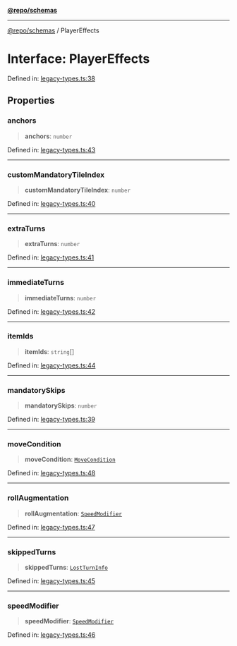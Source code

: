 [**@repo/schemas**](../README.md)

***

[@repo/schemas](../globals.md) / PlayerEffects

# Interface: PlayerEffects

Defined in: [legacy-types.ts:38](https://github.com/alexqguo/drinking-board-game-v3/blob/e685f3b5240058db25c494e5486105704e4feaf9/packages/schemas/src/legacy-types.ts#L38)

## Properties

### anchors

> **anchors**: `number`

Defined in: [legacy-types.ts:43](https://github.com/alexqguo/drinking-board-game-v3/blob/e685f3b5240058db25c494e5486105704e4feaf9/packages/schemas/src/legacy-types.ts#L43)

***

### customMandatoryTileIndex

> **customMandatoryTileIndex**: `number`

Defined in: [legacy-types.ts:40](https://github.com/alexqguo/drinking-board-game-v3/blob/e685f3b5240058db25c494e5486105704e4feaf9/packages/schemas/src/legacy-types.ts#L40)

***

### extraTurns

> **extraTurns**: `number`

Defined in: [legacy-types.ts:41](https://github.com/alexqguo/drinking-board-game-v3/blob/e685f3b5240058db25c494e5486105704e4feaf9/packages/schemas/src/legacy-types.ts#L41)

***

### immediateTurns

> **immediateTurns**: `number`

Defined in: [legacy-types.ts:42](https://github.com/alexqguo/drinking-board-game-v3/blob/e685f3b5240058db25c494e5486105704e4feaf9/packages/schemas/src/legacy-types.ts#L42)

***

### itemIds

> **itemIds**: `string`[]

Defined in: [legacy-types.ts:44](https://github.com/alexqguo/drinking-board-game-v3/blob/e685f3b5240058db25c494e5486105704e4feaf9/packages/schemas/src/legacy-types.ts#L44)

***

### mandatorySkips

> **mandatorySkips**: `number`

Defined in: [legacy-types.ts:39](https://github.com/alexqguo/drinking-board-game-v3/blob/e685f3b5240058db25c494e5486105704e4feaf9/packages/schemas/src/legacy-types.ts#L39)

***

### moveCondition

> **moveCondition**: [`MoveCondition`](MoveCondition.md)

Defined in: [legacy-types.ts:48](https://github.com/alexqguo/drinking-board-game-v3/blob/e685f3b5240058db25c494e5486105704e4feaf9/packages/schemas/src/legacy-types.ts#L48)

***

### rollAugmentation

> **rollAugmentation**: [`SpeedModifier`](SpeedModifier.md)

Defined in: [legacy-types.ts:47](https://github.com/alexqguo/drinking-board-game-v3/blob/e685f3b5240058db25c494e5486105704e4feaf9/packages/schemas/src/legacy-types.ts#L47)

***

### skippedTurns

> **skippedTurns**: [`LostTurnInfo`](LostTurnInfo.md)

Defined in: [legacy-types.ts:45](https://github.com/alexqguo/drinking-board-game-v3/blob/e685f3b5240058db25c494e5486105704e4feaf9/packages/schemas/src/legacy-types.ts#L45)

***

### speedModifier

> **speedModifier**: [`SpeedModifier`](SpeedModifier.md)

Defined in: [legacy-types.ts:46](https://github.com/alexqguo/drinking-board-game-v3/blob/e685f3b5240058db25c494e5486105704e4feaf9/packages/schemas/src/legacy-types.ts#L46)
